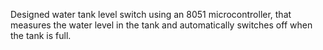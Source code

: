 Designed water tank level switch using an 8051 microcontroller, that measures the water level in the tank and automatically switches off when the tank is full.
